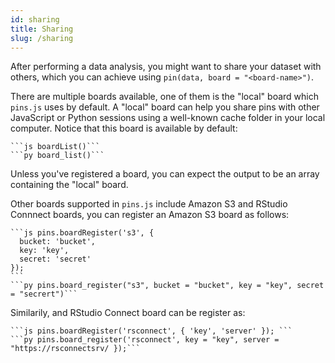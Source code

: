 ```yaml
---
id: sharing
title: Sharing
slug: /sharing
---
```


After performing a data analysis, you might want to share your dataset with others, which you can achieve using `pin(data, board = "<board-name>")`.

There are multiple boards available, one of them is the "local" board which `pins.js` uses by default. A "local" board can help you share pins with other JavaScript or Python sessions using a well-known cache folder in your local computer. Notice that this board is available by default:

````multilang
```js boardList()```
```py board_list()```
````

Unless you've registered a board, you can expect the output to be an array containing the "local" board.

Other boards supported in `pins.js` include Amazon S3 and RStudio Connnect boards, you can register an Amazon S3 board as follows:

````multilang
```js pins.boardRegister('s3', {
  bucket: 'bucket',
  key: 'key',
  secret: 'secret'
});
```
```py pins.board_register("s3", bucket = "bucket", key = "key", secret = "secrert")```
````

Similarily, and RStudio Connect board can be register as:

````multilang
```js pins.boardRegister('rsconnect', { 'key', 'server' }); ```
```py pins.board_register('rsconnect', key = "key", server = "https://rsconnectsrv/ });```
````
